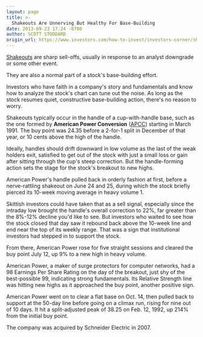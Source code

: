 ```yaml
---
layout: page
title: >-
  Shakeouts Are Unnerving But Healthy For Base-Building
date: 2013-09-23 17:24 -0700
author: SCOTT STODDARD
origin_url: https://www.investors.com/how-to-invest/investors-corner/shakeouts-reward-patient-investors
---
```





[Shakeouts](http://education.investors.com/investors-corner/671025-cup-with-handle-base.htm?Ntt=shakeout) are sharp sell-offs, usually in response to an analyst downgrade or some other event.

  

They are also a normal part of a stock's base-building effort.

  

Investors who have faith in a company's story and fundamentals and know how to analyze the stock's chart can tune out the noise. As long as the stock resumes quiet, constructive base-building action, there's no reason to worry.

  

Shakeouts typically occur in the handle of a cup-with-handle base, such as the one formed by **American Power Conversion** ([APCC](https://research.investors.com/quote.aspx?symbol=APCC)) starting in March 1991. The buy point was 24.35 before a 2-for-1 split in December of that year, or 10 cents above the high of the handle.

  

Ideally, handles should drift downward in low volume as the last of the weak holders exit, satisfied to get out of the stock with just a small loss or gain after sitting through the cup's steep correction. But the handle-forming action sets the stage for the stock's breakout to new highs.

  

American Power's handle pulled back in orderly fashion at first, before a nerve-rattling shakeout on June 24 and 25, during which the stock briefly pierced its 10-week moving average in heavy volume 1.

  

Skittish investors could have taken that as a sell signal, especially since the intraday low brought the handle's overall correction to 22%, far greater than the 8%-12% decline you'd like to see. But investors who waited to see how the stock closed that day saw it rebound back above the 10-week line and end near the top of its weekly range. That was a sign that institutional investors had stepped in to support the stock.

  

From there, American Power rose for five straight sessions and cleared the buy point July 12, up 9% to a new high in heavy volume.

  

American Power, a maker of surge protectors for computer networks, had a 98 Earnings Per Share Rating on the day of the breakout, just shy of the best-possible 99, indicating strong fundamentals. Its Relative Strength line was hitting new highs as it approached the buy point, another positive sign.

  

American Power went on to clear a flat base on Oct. 14, then pulled back to support at the 50-day line before going on a climax run, rising for nine out of 10 days. It hit a split-adjusted peak of 38.25 on Feb. 12, 1992, up 214% from the initial buy point.

  

The company was acquired by Schneider Electric in 2007.




